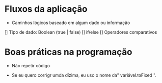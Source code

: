 # Fluxos da aplicação

- Caminhos lógicos baseado em algum dado ou informação

[] Tipo de dado: Boolean (true | false)
[] if/else
[] Operadores comparativos

# Boas práticas na programação

- Não repetir código

- Se eu quero corrigr umda dízima, eu uso o nome da" variável.toFixed ".